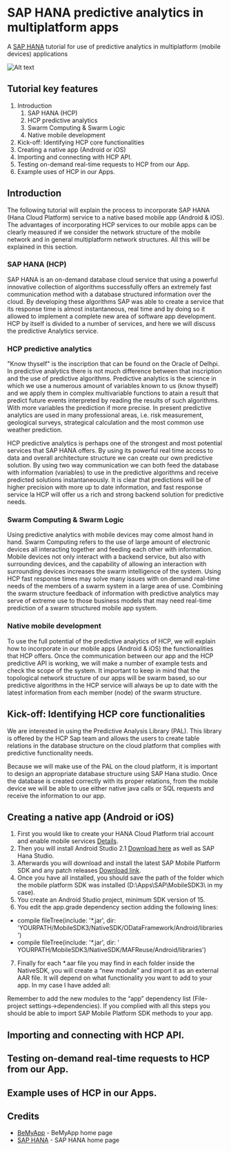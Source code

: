 # SAP HANA predictive analytics in multiplatform apps

A [SAP HANA](https://hana.sap.com/abouthana.html) tutorial for use of predictive analytics in multiplatform (mobile devices) applications

![Alt text](http://www.ebankingnews.com/wp-content/uploads/2015/08/sap-hana.png?raw=true "SAP HANA predictive analytics tutorial")

## Tutorial key features

1. Introduction
    1. SAP HANA (HCP)
    2. HCP predictive analytics
    3. Swarm Computing & Swarm Logic
    4. Native mobile development
2. Kick-off: Identifying HCP core functionalities
3. Creating a native app (Android or iOS)
4. Importing and connecting with HCP API.
5. Testing on-demand real-time requests to HCP from our App.
6. Example uses of HCP in our Apps.

## Introduction
The following tutorial will explain the process to incorporate SAP HANA (Hana Cloud Platform) service to a native based mobile app (Android & iOS).
The advantages of incorporating HCP services to our mobile apps can be clearly measured if we consider the network structure of the mobile network and in general multiplatform network structures. All this will be explained in this section.

### SAP HANA (HCP)
SAP HANA is an on-demand database cloud service that using a powerful innovative collection of algorithms successfully offers an extremely fast communication method with a database structured information over the cloud. By developing these algorithms SAP was able to create a service that its response time is almost instantaneous, real time and by doing so it allowed to implement a complete new area of software app development. HCP by itself is divided to a number of services, and here we will discuss the predictive Analytics service.


### HCP predictive analytics
"Know thyself" is the inscription that can be found on the Oracle of Delhpi. In predictive analytics there is not much difference between that inscription and the use of predictive algorithms. Predictive analytics is the science in which we use a numerous amount of variables known to us (know thyself) and we apply them in complex multivariable functions to atain a result that predict future events interpreted by reading the results of such algorithms. With more variables the prediction if more precise. In present predictive analytics are used in many professional areas, i.e. risk measurement, geological surveys, strategical calculation and the most common use weather prediction. 

HCP predictive analytics is perhaps one of the strongest and most potential services that SAP HANA offers. By using its powerful real time access to data and overall architecture structure we can create our own predictive solution. By using two way communication we can both feed the database with information (variables) to use in the predictive algorithms and receive predicted solutions instantaneously. It is clear that predictions will be of higher precision with more up to date information, and fast response service la HCP will offer us a rich and strong backend solution for predictive needs.


### Swarm Computing & Swarm Logic
Using predictive analytics with mobile devices may come almost hand in hand. Swarm Computing refers to the use of large amount of electronic devices all interacting together and feeding each other with information. Mobile devices not only interact with a backend service, but also with surrounding devices, and the capability of allowing an interaction with surrounding devices increases the swarm intelligence of the system. Using HCP fast response times may solve many issues with on demand real-time needs of the members of a swarm system in a large area of use. Combining the swarm structure feedback of information with predictive analytics may serve of extreme use to those business models that may need real-time prediction of a swarm structured mobile app system.


### Native mobile development
To use the full potential of the predictive analytics of HCP, we will explain how to incorporate in our mobile apps (Android & iOS) the functionalities that HCP offers. Once the communication between our app and the HCP predictive API is working, we will make a number of example tests and check the scope of the system. It important to keep in mind that the topological network structure of our apps will be swarm based, so our predictive algorithms in the HCP service will always be up to date with the latest information from each member (node) of the swarm structure.

## Kick-off: Identifying HCP core functionalities
We are interested in using the Predictive Analysis Library (PAL). This library is offered by the HCP Sap team and allows the users to create table relations in the database structure on the cloud platform that complies with predictive functionality needs. 

Because we will make use of the PAL on the cloud platform, it is important to design an appropriate database structure using SAP Hana studio. Once the database is created correctly with its proper relations, from the mobile device we will be able to use either native java calls or SQL requests and receive the information to our app.

## Creating a native app (Android or iOS)
1. First you would like to create your HANA Cloud Platform trial account and enable mobile services [Details](http://hcp.sap.com/developers/TutorialCatalog/webapp_01_enable_hcp_mobile_services_trial.html).
2. Then you will install Android Studio 2.1 [Download here](http://developer.android.com/intl/es/sdk/index.html) as well as SAP Hana Studio. 
3. Afterwards you will download and install the latest SAP Mobile Platform SDK and any patch releases [Download link](https://store.sap.com/sap/cpa/ui/resources/store/html/SolutionDetails.html?pid=0000013098&catID=MOB&pcntry=US&sap-language=EN&_cp_id=id-1441300266697-0).
4. Once you have all installed, you should save the path of the folder which the mobile platform SDK was installed (D:\Apps\SAP\MobileSDK3\ in my case).
5. You create an Android Studio project, minimum SDK version of 15. 
6. You edit the app.grade dependency section adding the following lines:

  * compile fileTree(include: '*.jar', dir: 'YOURPATH/MobileSDK3/NativeSDK/ODataFramework/Android/libraries')
  * compile fileTree(include: '*.jar', dir: ' YOURPATH/MobileSDK3/NativeSDK/MAFReuse/Android/libraries')

7. Finally for each *.aar file you may find in each folder inside the NativeSDK, you will create a “new module” and import it as an external AAR file. It will depend on what functionality you want to add to your app. In my case I have added all:
 
Remember to add the new modules to the “app” dependency list (File-project settings->dependencies).
If you complied with all this steps you should be able to import SAP Mobile Platform SDK methods to your app.
 

## Importing and connecting with HCP API.

## Testing on-demand real-time requests to HCP from our App.

## Example uses of HCP in our Apps.

## Credits
* [BeMyApp](https://bemyapp.com) - BeMyApp home page
* [SAP HANA](https://hana.sap.com) - SAP HANA home page
